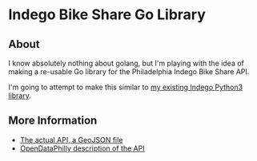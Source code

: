 Indego Bike Share Go Library
==============================

About
-----

I know absolutely nothing about golang, but I'm playing with the idea of making a re-usable Go library for the Philadelphia Indego Bike Share API.

I'm going to attempt to make this similar to  [my existing Indego Python3 library](https://github.com/ericoc/indego-py-lib).


More Information
----------------
* [The actual API, a GeoJSON file](https://www.rideindego.com/stations/json/)
* [OpenDataPhilly description of the API](https://www.opendataphilly.org/dataset/bike-share-stations)
